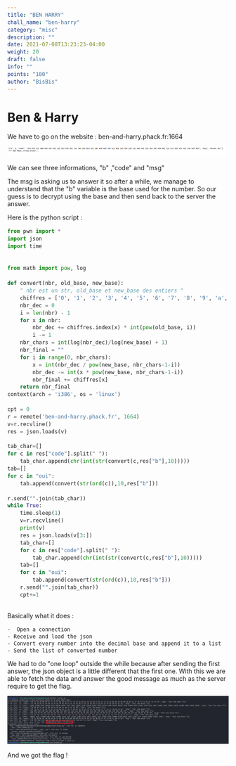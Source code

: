 ```yaml
---
title: "BEN HARRY"
chall_name: "ben-harry"
category: "misc"
description: ""
date: 2021-07-08T13:23:23-04:00
weight: 20
draft: false
info: ""
points: "100"
author: "BisBis"
---
```


# Ben & Harry

We have to go on the website : ben-and-harry.phack.fr:1664
 
![capture1](/files/phack21/ben-harry/c1.PNG)

We can see three informations, "b" ,"code" and "msg"

The msg is asking us to answer it so after a while, we manage to understand that the "b" variable is the base used for the number.
So our guess is to decrypt using the base and then send back to the server the answer.

Here is the python script : 

```python
from pwn import *
import json
import time


from math import pow, log
 
def convert(nbr, old_base, new_base):
    " nbr est un str, old_base et new_base des entiers "
    chiffres = ['0', '1', '2', '3', '4', '5', '6', '7', '8', '9', 'a', 'b', 'c', 'd', 'e', 'f', 'g', 'h', 'i', 'j', 'k', 'l', 'm', 'n', 'o', 'p', 'q', 'r', 's', 't', 'u', 'v', 'w', 'x', 'y', 'z']
    nbr_dec = 0
    i = len(nbr) - 1
    for x in nbr:
        nbr_dec += chiffres.index(x) * int(pow(old_base, i))
        i -= 1
    nbr_chars = int(log(nbr_dec)/log(new_base) + 1)
    nbr_final = ""
    for i in range(0, nbr_chars):
        x = int(nbr_dec / pow(new_base, nbr_chars-1-i))
        nbr_dec -= int(x * pow(new_base, nbr_chars-1-i))
        nbr_final += chiffres[x]
    return nbr_final
context(arch = 'i386', os = 'linux')

cpt = 0
r = remote('ben-and-harry.phack.fr', 1664)
v=r.recvline()
res = json.loads(v)

tab_char=[]
for c in res["code"].split(" "):
	tab_char.append(chr(int(str(convert(c,res["b"],10)))))
tab=[]
for c in "oui":
	tab.append(convert(str(ord(c)),10,res["b"]))

r.send("".join(tab_char))
while True:
	time.sleep(1)
	v=r.recvline()
	print(v)	
	res = json.loads(v[3:])
	tab_char=[]
	for c in res["code"].split(" "):
		tab_char.append(chr(int(str(convert(c,res["b"],10)))))
	tab=[]
	for c in "oui":
		tab.append(convert(str(ord(c)),10,res["b"]))
	r.send("".join(tab_char))
	cpt+=1
	
```

Basically what it does : 

    -  Open a connection 
    - Receive and load the json 
    - Convert every number into the decimal base and append it to a list
    - Send the list of converted number

We had to do "one loop" outside the while because after sending the first answer, the json object is a little different that the first one. 
With this we are able to fetch the data and answer the good message as much as the server require to get the flag.

![capture2](/files/phack21/ben-harry/c2.PNG)

And we got the flag ! 